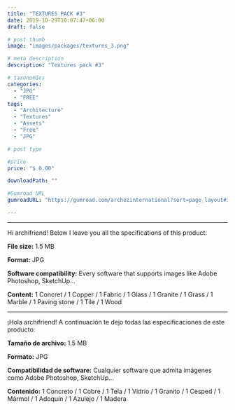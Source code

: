 ```yaml
---
title: "TEXTURES PACK #3"
date: 2019-10-29T10:07:47+06:00
draft: false

# post thumb
image: "images/packages/textures_3.png"

# meta description
description: "Textures pack #3"

# taxonomies
categories:
  - "JPG"
  - "FREE"
tags:
  - "Architecture"
  - "Textures"
  - "Assets"
  - "Free"
  - "JPG"

# post type

#price
price: "$ 0.00"

downloadPath: ""

#Gumroad URL
gumroadURL: "https://gumroad.com/archezinternational?sort=page_layout#izVqC"

---
```


___

Hi archifriend! Below I leave you all the specifications of this product:

**File size:** 1.5 MB

**Format:** JPG

**Software compatibility:** Every software that supports images like Adobe Photoshop, SketchUp...

**Content:** 1 Concret / 1 Copper / 1 Fabric / 1 Glass / 1 Granite / 1 Grass / 1 Marble / 1 Paving stone / 1 Tile / 1 Wood

_____

¡Hola archifriend! A continuación te dejo todas las especificaciones de este producto:

**Tamaño de archivo:** 1.5 MB

**Formato:** JPG

**Compatibilidad de software:** Cualquier software que admita imágenes como Adobe Photoshop, SketchUp...

**Contenido:** 1 Concreto / 1 Cobre / 1 Tela / 1 Vidrio / 1 Granito / 1 Cesped / 1 Mármol / 1 Adoquín / 1 Azulejo / 1 Madera